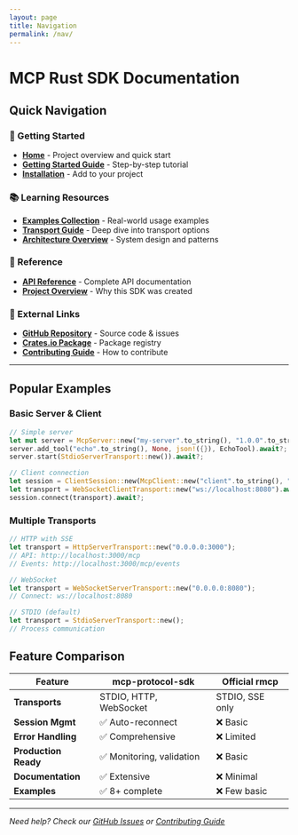 ```yaml
---
layout: page
title: Navigation
permalink: /nav/
---
```


# MCP Rust SDK Documentation

## Quick Navigation

### 🚀 Getting Started
- [**Home**](/) - Project overview and quick start
- [**Getting Started Guide**](getting-started) - Step-by-step tutorial
- [**Installation**](getting-started#installation) - Add to your project

### 📚 Learning Resources  
- [**Examples Collection**](examples) - Real-world usage examples
- [**Transport Guide**](transports) - Deep dive into transport options
- [**Architecture Overview**](architecture) - System design and patterns

### 📖 Reference
- [**API Reference**](https://docs.rs/mcp-protocol-sdk) - Complete API documentation
- [**Project Overview**](https://github.com/rishirandhawa/mcp-protocol-sdk/blob/main/PROJECT_OVERVIEW.md) - Why this SDK was created

### 🔗 External Links
- [**GitHub Repository**](https://github.com/rishirandhawa/mcp-protocol-sdk) - Source code & issues
- [**Crates.io Package**](https://crates.io/crates/mcp-protocol-sdk) - Package registry
- [**Contributing Guide**](https://github.com/rishirandhawa/mcp-protocol-sdk/blob/main/CONTRIBUTING.md) - How to contribute

---

## Popular Examples

### Basic Server & Client
```rust
// Simple server
let mut server = McpServer::new("my-server".to_string(), "1.0.0".to_string());
server.add_tool("echo".to_string(), None, json!({}), EchoTool).await?;
server.start(StdioServerTransport::new()).await?;

// Client connection
let session = ClientSession::new(McpClient::new("client".to_string(), "1.0.0".to_string()));
let transport = WebSocketClientTransport::new("ws://localhost:8080").await?;
session.connect(transport).await?;
```

### Multiple Transports
```rust
// HTTP with SSE
let transport = HttpServerTransport::new("0.0.0.0:3000");
// API: http://localhost:3000/mcp
// Events: http://localhost:3000/mcp/events

// WebSocket  
let transport = WebSocketServerTransport::new("0.0.0.0:8080");
// Connect: ws://localhost:8080

// STDIO (default)
let transport = StdioServerTransport::new();
// Process communication
```

## Feature Comparison

| Feature | mcp-protocol-sdk | Official rmcp |
|---------|--------------|---------------|
| **Transports** | STDIO, HTTP, WebSocket | STDIO, SSE only |
| **Session Mgmt** | ✅ Auto-reconnect | ❌ Basic |
| **Error Handling** | ✅ Comprehensive | ❌ Limited |
| **Production Ready** | ✅ Monitoring, validation | ❌ Basic |
| **Documentation** | ✅ Extensive | ❌ Minimal |
| **Examples** | ✅ 8+ complete | ❌ Few basic |

---

*Need help? Check our [GitHub Issues](https://github.com/rishirandhawa/mcp-protocol-sdk/issues) or [Contributing Guide](https://github.com/rishirandhawa/mcp-protocol-sdk/blob/main/CONTRIBUTING.md)*
